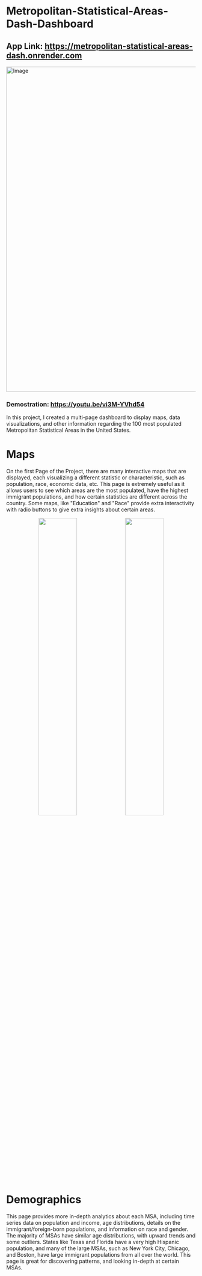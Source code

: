 # Metropolitan-Statistical-Areas-Dash-Dashboard
## App Link:  https://metropolitan-statistical-areas-dash.onrender.com

<img width="1355" height="864" alt="Image" src="https://github.com/user-attachments/assets/00c9e70e-1053-41ae-9cb0-a2510a655991" />

### Demostration: https://youtu.be/vi3M-YVhd54

In this project, I created a multi-page dashboard to display maps, data visualizations, and other information regarding the 100 most populated Metropolitan Statistical Areas in the United States. 

# Maps
On the first Page of the Project, there are many interactive maps that are displayed, each visualizing a different statistic or characteristic, such as population, race, economic data, etc. This page is extremely useful as it allows users to see which areas are the most populated, have the highest immigrant populations, and how certain statistics are different across the country. Some maps, like "Education" and "Race" provide extra interactivity with radio buttons to give extra insights about certain areas.
<p align="center">
  <img src="https://github.com/user-attachments/assets/442aba68-4ff1-47a6-a257-637df06e50d3" width="45%" />
  <img src="https://github.com/user-attachments/assets/40b31e49-6bf6-4cfe-b2f6-454327fc4067" width="45%" />
</p>


# Demographics
This page provides more in-depth analytics about each MSA, including time series data on population and income, age distributions, details on the immigrant/foreign-born populations, and information on race and gender. The majority of MSAs have similar age distributions, with upward trends and some outliers. States like Texas and Florida have a very high Hispanic population, and many of the large MSAs, such as New York City, Chicago, and Boston, have large immigrant populations from all over the world. This page is great for discovering patterns, and looking in-depth at certain MSAs.
